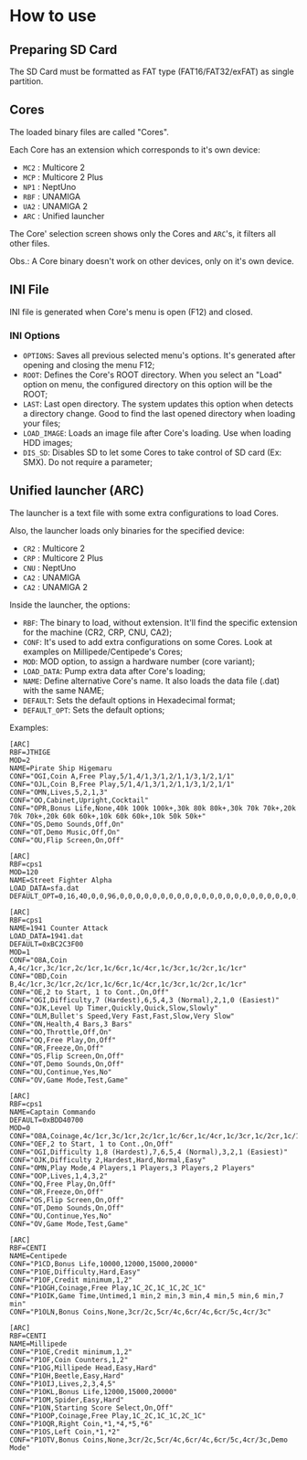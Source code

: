 # How to use

## Preparing SD Card

The SD Card must be formatted as FAT type (FAT16/FAT32/exFAT) as single partition.

## Cores

The loaded binary files are called "Cores".

Each Core has an extension which corresponds to it's own device:

- `MC2` : Multicore 2
- `MCP` : Multicore 2 Plus
- `NP1` : NeptUno
- `RBF` : UNAMIGA 
- `UA2` : UNAMIGA 2
- `ARC` : Unified launcher

The Core' selection screen shows only the Cores and `ARC`'s, it filters all
other files.

Obs.: A Core binary doesn't work on other devices, only on it's own device.

## INI File

INI file is generated when Core's menu is open (F12) and closed.

### INI Options

- `OPTIONS`: Saves all previous selected menu's options. It's generated after
opening and closing the menu F12;
- `ROOT`: Defines the Core's ROOT directory. When you select an "Load" option on
menu, the configured directory on this option will be the ROOT;
- `LAST`: Last open directory. The system updates this option when detects a
directory change. Good to find the last opened directory when loading your files;
- `LOAD_IMAGE`: Loads an image file after Core's loading. Use when loading HDD images;
- `DIS_SD`: Disables SD to let some Cores to take control of SD card (Ex: SMX). Do not require a parameter;

## Unified launcher (ARC)

The launcher is a text file with some extra configurations to load Cores.

Also, the launcher loads only binaries for the specified device:

- `CR2` : Multicore 2
- `CRP` : Multicore 2 Plus
- `CNU` : NeptUno
- `CA2` : UNAMIGA 
- `CA2` : UNAMIGA 2

Inside the launcher, the options:

- `RBF`: The binary to load, without extension. It'll find the specific extension for the machine (CR2, CRP, CNU, CA2);
- `CONF`: It's used to add extra configurations on some Cores. Look at examples on Millipede/Centipede's Cores;
- `MOD`: MOD option, to assign a hardware number (core variant);
- `LOAD_DATA`: Pump extra data after Core's loading;
- `NAME`: Define alternative Core's name. It also loads the data file (.dat) with the same NAME;
- `DEFAULT`: Sets the default options in Hexadecimal format;
- `DEFAULT_OPT`: Sets the default options;

Examples:

```
[ARC]
RBF=JTHIGE
MOD=2
NAME=Pirate Ship Higemaru
CONF="OGI,Coin A,Free Play,5/1,4/1,3/1,2/1,1/3,1/2,1/1"
CONF="OJL,Coin B,Free Play,5/1,4/1,3/1,2/1,1/3,1/2,1/1"
CONF="OMN,Lives,5,2,1,3"
CONF="OO,Cabinet,Upright,Cocktail"
CONF="OPR,Bonus Life,None,40k 100k 100k+,30k 80k 80k+,30k 70k 70k+,20k 70k 70k+,20k 60k 60k+,10k 60k 60k+,10k 50k 50k+"
CONF="OS,Demo Sounds,Off,On"
CONF="OT,Demo Music,Off,On"
CONF="OU,Flip Screen,On,Off"
```

```
[ARC]
RBF=cps1
MOD=120
NAME=Street Fighter Alpha
LOAD_DATA=sfa.dat
DEFAULT_OPT=0,16,40,0,0,96,0,0,0,0,0,0,0,0,0,0,0,0,0,0,0,0,0,0,0,0,0,0,0,0,0,0
```

```
[ARC]
RBF=cps1
NAME=1941 Counter Attack
LOAD_DATA=1941.dat
DEFAULT=0xBC2C3F00
MOD=1
CONF="O8A,Coin A,4c/1cr,3c/1cr,2c/1cr,1c/6cr,1c/4cr,1c/3cr,1c/2cr,1c/1cr"
CONF="OBD,Coin B,4c/1cr,3c/1cr,2c/1cr,1c/6cr,1c/4cr,1c/3cr,1c/2cr,1c/1cr"
CONF="OE,2 to Start, 1 to Cont.,On,Off"
CONF="OGI,Difficulty,7 (Hardest),6,5,4,3 (Normal),2,1,0 (Easiest)"
CONF="OJK,Level Up Timer,Quickly,Quick,Slow,Slowly"
CONF="OLM,Bullet's Speed,Very Fast,Fast,Slow,Very Slow"
CONF="ON,Health,4 Bars,3 Bars"
CONF="OO,Throttle,Off,On"
CONF="OQ,Free Play,On,Off"
CONF="OR,Freeze,On,Off"
CONF="OS,Flip Screen,On,Off"
CONF="OT,Demo Sounds,On,Off"
CONF="OU,Continue,Yes,No"
CONF="OV,Game Mode,Test,Game"
```

```
[ARC]
RBF=cps1
NAME=Captain Commando
DEFAULT=0xBDD40700
MOD=0
CONF="O8A,Coinage,4c/1cr,3c/1cr,2c/1cr,1c/6cr,1c/4cr,1c/3cr,1c/2cr,1c/1cr"
CONF="OEF,2 to Start, 1 to Cont.,On,Off"
CONF="OGI,Difficulty 1,8 (Hardest),7,6,5,4 (Normal),3,2,1 (Easiest)"
CONF="OJK,Difficulty 2,Hardest,Hard,Normal,Easy"
CONF="OMN,Play Mode,4 Players,1 Players,3 Players,2 Players"
CONF="OOP,Lives,1,4,3,2"
CONF="OQ,Free Play,On,Off"
CONF="OR,Freeze,On,Off"
CONF="OS,Flip Screen,On,Off"
CONF="OT,Demo Sounds,On,Off"
CONF="OU,Continue,Yes,No"
CONF="OV,Game Mode,Test,Game"
```

```
[ARC]
RBF=CENTI
NAME=Centipede
CONF="P1CD,Bonus Life,10000,12000,15000,20000"
CONF="P1OE,Difficulty,Hard,Easy"
CONF="P1OF,Credit minimum,1,2"
CONF="P1OGH,Coinage,Free Play,1C_2C,1C_1C,2C_1C"
CONF="P1OIK,Game Time,Untimed,1 min,2 min,3 min,4 min,5 min,6 min,7 min"
CONF="P1OLN,Bonus Coins,None,3cr/2c,5cr/4c,6cr/4c,6cr/5c,4cr/3c"
```

```
[ARC]
RBF=CENTI
NAME=Millipede
CONF="P1OE,Credit minimum,1,2"
CONF="P1OF,Coin Counters,1,2"
CONF="P1OG,Millipede Head,Easy,Hard"
CONF="P1OH,Beetle,Easy,Hard"
CONF="P1OIJ,Lives,2,3,4,5"
CONF="P1OKL,Bonus Life,12000,15000,20000"
CONF="P1OM,Spider,Easy,Hard"
CONF="P1ON,Starting Score Select,On,Off"
CONF="P1OOP,Coinage,Free Play,1C_2C,1C_1C,2C_1C"
CONF="P1OQR,Right Coin,*1,*4,*5,*6"
CONF="P1OS,Left Coin,*1,*2"
CONF="P1OTV,Bonus Coins,None,3cr/2c,5cr/4c,6cr/4c,6cr/5c,4cr/3c,Demo Mode"
```
